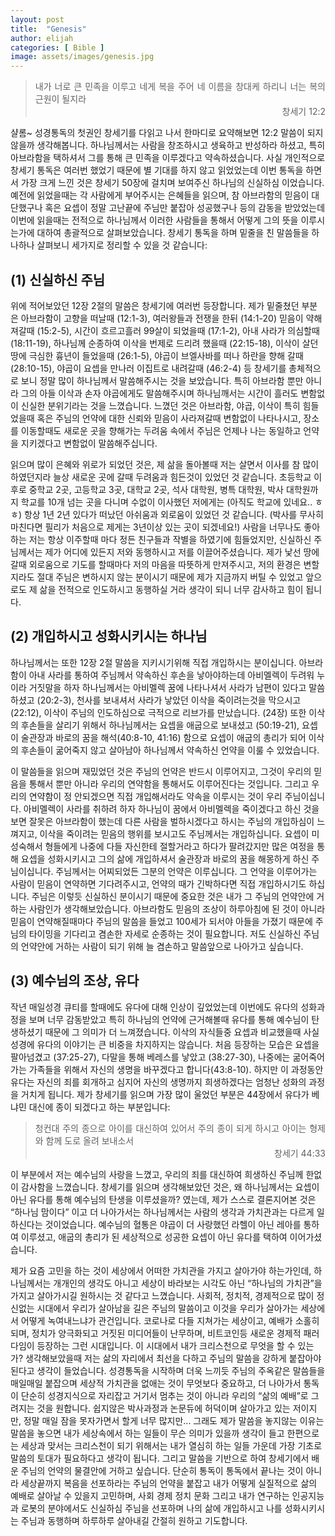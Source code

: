 ```yaml
---
layout: post
title:  "Genesis"
author: elijah
categories: [ Bible ]
image: assets/images/genesis.jpg
---
```


<blockquote style="text-align: justify;">
내가 너로 큰 민족을 이루고 네게 복을 주어 네 이름을 창대케 하리니 너는 복의 근원이 될지라
<div style="text-align: right;">창세기 12:2</div>
</blockquote>

샬롬~ 성경통독의 첫권인 창세기를 다읽고 나서 한마디로 요약해보면 12:2 말씀이 되지 않을까 생각해봅니다. 하나님께서는 사람을 창조하시고 생육하고 반성하라 하셨고, 특히 아브라함을 택하셔서 그를 통해 큰 민족을 이루겠다고 약속하셨습니다. 사실 개인적으로 창세기 통독은 여러번 했었기 때문에 별 기대를 하지 않고 읽었었는데 이번 통독을 하면서 가장 크게 느낀 것은 창세기 50장에 걸치며 보여주신 하나님의 신실하심 이었습니다. 예전에 읽었을때는 각 사람에게 부어주시는 은혜들을 읽으며, 참 아브라함의 믿음이 대단했구나 혹은 요셉이 정말 고난끝에 주님만 붙잡아 성공했구나 등의 감동을 받았었는데 이번에 읽을때는 전적으로 하나님께서 이러한 사람들을 통해서 어떻게 그의 뜻을 이루시는가에 대하여 총괄적으로 살펴보았습니다. 창세기 통독을 하며 밑줄을 친 말씀들을 하나하나 살펴보니 세가지로 정리할 수 있을 것 같습니다: 

## (1) 신실하신 주님
위에 적어보았던 12장 2절의 말씀은 창세기에 여러번 등장합니다. 제가 밑줄쳤던 부분은 아브라함이 고향을 떠날때 (12:1-3), 여러왕들과 전쟁을 한뒤 (14:1-20) 믿음이 약해져갈때 (15:2-5), 시간이 흐르고흘러 99살이 되었을때 (17:1-2), 아내 사라가 의심할때 (18:11-19), 하나님께 순종하여 이삭을 번제로 드리려 했을때 (22:15-18), 이삭이 살던땅에 극심한 흉년이 들었을때 (26:1-5), 야곱이 브엘사바를 떠나 하란을 향해 갈때 (28:10-15), 야곱이 요셉을 만나러 이집트로 내려갈때 (46:2-4) 등 창세기를 총체적으로 보니 정말 많이 하나님께서 말씀해주시는 것을 보았습니다. 특히 아브라함 뿐만 아니라 그의 아들 이삭과 손자 야곱에게도 말씀해주시며 하나님깨서는 시간이 흘러도 변함없이 신실한 분위기라는 것을 느꼈습니다. 느꼈던 것은 아브라함, 야곱, 이삭이 특히 힘들었을때 혹은 주님의 언약에 대한 신뢰와 믿음이 사라져갈때 변함없이 나타나시고, 장소를 이동할때도 새로운 곳을 향해가는 두려움 속에서 주님은 언제나 나는 동일하고 언약을 지키겠다고 변함없이 말씀해주십니다. 

읽으며 많이 은혜와 위로가 되었던 것은, 제 삶을 돌아볼때 저는 살면서 이사를 참 많이 하였던지라 늘상 새로운 곳에 갈때 두려움과 힘든것이 있었던 것 같습니다. 초등학교 이후로 중학교 2곳, 고등학교 3곳, 대학교 2곳, 석사 대학원, 병특 대학원, 박사 대학원까지 학교를 10개 넘는 곳을 다니며 수없이 이사했던 저에게는 (아직도 학교에 있네요.. ㅎㅎ) 항상 1년 2년 있다가 떠났던 아쉬움과 외로움이 있었던 것 같습니다. (박사를 무사히 마친다면 필리가 처음으로 제게는 3년이상 있는 곳이 되겠네요!) 사람을 너무나도 좋아하는 저는 항상 이주할때 마다 정든 친구들과 작별을 하였기에 힘들었지만, 신실하신 주님께서는 제가 어디에 있든지 저와 동행하시고 저를 이끌어주셨습니다. 제가 낯선 땅에 갈때 외로움으로 기도를 할때마다 저의 마음을 따뜻하게 만져주시고, 저의 환경은 변할지라도 절대 주님은 변하시지 않는 분이시기 때문에 제가 지금까지 버틸 수 있었고 앞으로도 제 삶을 전적으로 인도하시고 동행하실 거라 생각이 되니 너무 감사하고 힘이 됩니다.

## (2) 개입하시고 성화시키시는 하나님
하나님께서는 또한 12장 2절 말씀을 지키시기위해 직접 개입하시는 분이십니다. 아브라함이 아내 사라를 통하여 주님께서 약속하신 후손을 낳아야하는데 아비멜렉이 두려워 누이라 거짓말을 하자 하나님께서는 아비멜렉 꿈에 나타나셔서 사라가 남편이 있다고 말씀하셨고 (20:2-3), 천사를 보내셔서 사라가 낳았던 이삭을 죽이려는것을 막으시고 (22:12), 이삭이 주님의 인도하심으로 극적으로 리브가를 만났습니다. (24장) 또한 이삭의 후손들을 살리기 위해서 하나님께서는 요셉을 애굽으로 보내셨고 (50:19-21), 요셉이 술관장과 바로의 꿈을 해석(40:8-10, 41:16) 함으로 요셉이 애굽의 총리가 되어 이삭의 후손들이 굶어죽지 않고 살아남아 하나님께서 약속하신 언약을 이룰 수 있었습니다. 

이 말씀들을 읽으며 재밌었던 것은 주님의 언약은 반드시 이루어지고, 그것이 우리의 믿음을 통해서 뿐만 아니라 우리의 연약함을 통해서도 이루어진다는 것입니다. 그리고 우리의 연약함이 정 안되겠으면 직접 개입해서라도 약속을 이루시는 것이 우리 주님이십니다. 아비멜렉이 사라를 취하려 하자 하나님이 꿈에서 아비멜렉을 죽이겠다고 하신 것을 보면 잘못은 아브라함이 했는데 다른 사람을 벌하시겠다고 하시는 주님의 개입하심이 느껴지고, 이삭을 죽이려는 믿음의 행위를 보시고도 주님께서는 개입하십니다. 요셉이 미성숙해서 형들에게 나중에 다들 자신한테 절할거라고 하다가 팔려갔지만 많은 여정을 통해 요셉을 성화시키시고 그의 삶에 개입하셔서 술관장과 바로의 꿈을 해몽하게 하신 주님이십니다. 주님께서는 어찌되었든 그분의 언약은 이루십니다. 그 언약을 이루어가는 사람이 믿음이 연약하면 기다려주시고, 언약의 때가 긴박하다면 직접 개입하시기도 하십니다. 주님은 이렇듯 신실하신 분이시기 때문에 중요한 것은 내가 그 주님의 언약안에 거하는 사람인가 생각해보았습니다. 아브라함도 믿음의 조상이 하루아침에 된 것이 아니라 믿음이 연약해질때마다 주님의 말씀을 들었고 100세가 되서야 아들을 가졌기 때문에 주님의 타이밍을 기다리고 겸손한 자세로 순종하는 것이 필요합니다. 저도 신실하신 주님의 언약안에 거하는 사람이 되기 위해 늘 겸손하고 말씀앞으로 나아가고 싶습니다. 

## (3) 예수님의 조상, 유다
작년 매일성경 큐티를 할때에도 유다에 대해 인상이 깊었었는데 이번에도 유다의 성화과정을 보며 너무 감동받았고 특히 하나님의 언약에 근거해볼때 유다를 통해 예수님이 탄생하셨기 때문에 그 의미가 더 느껴졌습니다. 이삭의 자식들중 요셉과 비교했을때 사실 성경에 유다의 이야기는 큰 비중을 차지하지는 않습니다. 처음 등장하는 모습은 요셉을 팔아넘겼고 (37:25-27), 다말을 통해 베레스를 낳았고 (38:27-30), 나중에는 굶어죽어가는 가족들을 위해서 자신의 생명을 바꾸겠다고 합니다(43:8-10). 하지만 이 과정동안 유다는 자신의 죄를 회개하고 심지어 자신의 생명까지 희생하겠다는 엄청난 성화의 과정을 거치게 됩니다. 제가 창세기를 읽으며 가장 많이 울었던 부분은 44장에서 유다가 베냐민 대신에 종이 되겠다고 하는 부분입니다:

<blockquote style="text-align: justify;">
청컨대 주의 종으로 아이를 대신하여 있어서 주의 종이 되게 하시고 아이는 형제와 함께 도로 올려 보내소서
<div style="text-align: right;">창세기 44:33</div>
</blockquote>

이 부분에서 저는 예수님의 사랑을 느꼈고, 우리의 죄를 대신하여 희생하신 주님께 한없이 감사함을 느꼈습니다. 창세기를 읽으며 생각해보았던 것은, 왜 하나님께서는 요셉이 아닌 유다를 통해 예수님의 탄생을 이루셨을까? 였는데, 제가 스스로 결론지어본 것은 “하나님 맘이다” 이고 더 나아가서는 하나님께서는 사람의 생각과 가치관과는 다르게 일하신다는 것이었습니다. 예수님의 혈통은 야곱이 더 사랑했던 라헬이 아닌 레아를 통하여 이루셨고, 애굽의 총리가 된 세상적으로 성공한 요셉이 아닌 유다를 택하여 이어가셨습니다. 

제가 요즘 고민을 하는 것이 세상에서 어떠한 가치관을 가지고 살아가야 하는가인데, 하나님께서는 개개인의 생각도 아니고 세상이 바라보는 시각도 아닌 “하나님의 가치관”을 가지고 살아가시길 원하시는 것 같다고 느꼈습니다. 사회적, 정치적, 경제적으로 많이 정신없는 시대에서 우리가 살아남을 길은 주님의 말씀이고 이것을 우리가 살아가는 세상에서 어떻게 녹여내느냐가 관건입니다. 코로나로 다들 지쳐가는 세상이고, 예배가 소홀히 되며, 정치가 양극화되고 거짓된 미디어들이 난무하며, 비트코인등 새로운 경제적 패러다임이 등장하는 그런 시대입니다. 이 시대에서 내가 크리스천으로 무엇을 할 수 있는가? 생각해보았을때 저는 삶의 자리에서 최선을 다하고 주님의 말씀을 강하게 붙잡아야 된다고 생각이 들었습니다. 성경통독을 시작하며 더욱 느끼듯 주님의 주옥같은 말씀들을 매일매일 붙잡으며 세상적 가치관을 없애는 것이 무엇보다 중요하고, 더 나아가서 통독이 단순히 성경지식으로 자리잡고 거기서 멈추는 것이 아니라 우리의 “삶의 예배”로 그려지는 것을 원합니다. 쉽지않은 박사과정과 논문듀에 허덕이며 살아가고 있는 저이지만, 정말 매일 잠을 못자가면서 할게 너무 많지만... 그래도 제가 말씀을 놓지않는 이유는 말씀을 놓으면 내가 세상속에서 하는 일들이 무슨 의미가 있을까 생각이 들고 한편으로는 세상과 맞서는 크리스천이 되기 위해서는 내가 열심히 하는 일들 가운데 가장 기초로 말씀의 토대가 필요하다고 생각이 됩니다. 그리고 말씀을 기반으로 하여 창세기에서 배운 주님의 언약의 물결안에 거하고 싶습니다. 단순히 통독이 통독에서 끝나는 것이 아니라 세상끝까지 복음을 선포하라는 주님의 언약을 붙잡고 내가 어떻게 실질적으로 삶의 예배로 살아날 수 있을지 고민하며, 사회 경제 정치 문화 그리고 내가 연구하는 인공지능과 로봇의 분야에서도 신실하심 주님을 선포하며 나의 삶에 개입하시고 나를 성화시키시는 주님과 동행하며 하루하루 살아내길 간절히 원하고 기도합니다.
